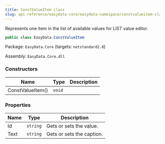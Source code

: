 ```yaml
---
title: ConstValueItem class
slug: api-reference/easydata-core/easydata-namespace/constvalueitem-class
---
```



Represents one item in the list of available values for LIST value editor.
```csharp
public class EasyData.ConstValueItem

```
Package: `EasyData.Core` (targets: `netstandard2.0`)

Assembly: `EasyData.Core.dll`

### Constructors

| Name | Type | Description | 
| --- | --- | --- | 
| ConstValueItem() | `void` |  | 


### Properties

| Name | Type | Description | 
| --- | --- | --- | 
| Id | `string` | Gets or sets the value. | 
| Text | `string` | Gets or sets the caption. |